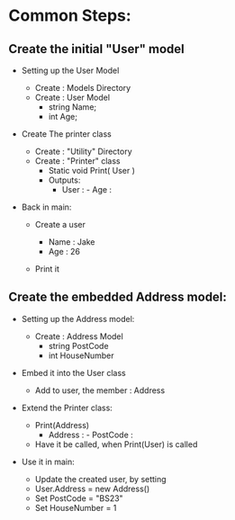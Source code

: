# Common Steps:
## Create the initial "User" model

* Setting up the User Model
    * Create : Models Directory
    * Create : User Model
        * string Name;
        * int Age;

* Create The printer class
    * Create : "Utility" Directory
    * Create : "Printer" class
        * Static void Print( User )
        * Outputs: 
            * User : <Name> - Age : <Age>

* Back in main:
    * Create a user
        * Name : Jake
        * Age : 26

    * Print it

## Create the embedded Address model:
* Setting up the Address model:
    * Create : Address Model
        * string PostCode
        * int HouseNumber

* Embed it into the User class
    * Add to user, the member : Address

* Extend the Printer class:
    * Print(Address)
        * Address : <house number> - PostCode : <post code>
    * Have it be called, when Print(User) is called

* Use it in main:
    * Update the created user, by setting
    * User.Address = new Address()
    * Set PostCode = "BS23"
    * Set HouseNumber = 1
